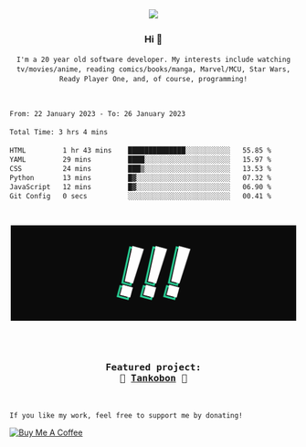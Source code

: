 <div align="center">
  <img src="https://media4.giphy.com/media/Nx0rz3jtxtEre/giphy.gif" width="auto" height="100px">
  <h3>Hi 👋</h3>
  <p><code>I'm a 20 year old software developer. My interests include watching tv/movies/anime, reading comics/books/manga, Marvel/MCU, Star Wars, Ready Player One, and, of course, programming!</code></p>
  <br>
</div>



```text
From: 22 January 2023 - To: 26 January 2023

Total Time: 3 hrs 4 mins

HTML         1 hr 43 mins    ██████████████░░░░░░░░░░░   55.85 %
YAML         29 mins         ████░░░░░░░░░░░░░░░░░░░░░   15.97 %
CSS          24 mins         ███▒░░░░░░░░░░░░░░░░░░░░░   13.53 %
Python       13 mins         █▓░░░░░░░░░░░░░░░░░░░░░░░   07.32 %
JavaScript   12 mins         █▓░░░░░░░░░░░░░░░░░░░░░░░   06.90 %
Git Config   0 secs          ░░░░░░░░░░░░░░░░░░░░░░░░░   00.41 %
```



<pre>
  <p align="center"><a href="https://tankobon.fly.dev"><img src="https://github.com/crxssed7/tankobon/raw/master/brand/header.png?raw=true" width="500px" height="auto" /></a></p>
  <h3 align="center"> Featured project: <br>📖 <a href="https://tankobon.fly.dev">Tankobon</a> 📖</h3>
</pre>

`If you like my work, feel free to support me by donating!`

<a href="https://www.buymeacoffee.com/crxssed" target="_blank"><img src="https://cdn.buymeacoffee.com/buttons/v2/default-yellow.png" alt="Buy Me A Coffee" style="height: 60px !important;width: 217px !important;" ></a>
